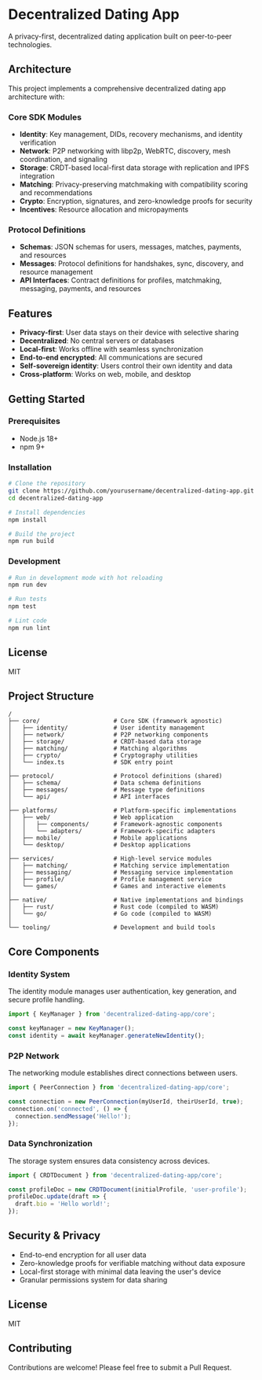 # Decentralized Dating App

A privacy-first, decentralized dating application built on peer-to-peer technologies.

## Architecture

This project implements a comprehensive decentralized dating app architecture with:

### Core SDK Modules

- **Identity**: Key management, DIDs, recovery mechanisms, and identity verification
- **Network**: P2P networking with libp2p, WebRTC, discovery, mesh coordination, and signaling
- **Storage**: CRDT-based local-first data storage with replication and IPFS integration
- **Matching**: Privacy-preserving matchmaking with compatibility scoring and recommendations
- **Crypto**: Encryption, signatures, and zero-knowledge proofs for security
- **Incentives**: Resource allocation and micropayments

### Protocol Definitions

- **Schemas**: JSON schemas for users, messages, matches, payments, and resources
- **Messages**: Protocol definitions for handshakes, sync, discovery, and resource management
- **API Interfaces**: Contract definitions for profiles, matchmaking, messaging, payments, and resources

## Features

- **Privacy-first**: User data stays on their device with selective sharing
- **Decentralized**: No central servers or databases
- **Local-first**: Works offline with seamless synchronization
- **End-to-end encrypted**: All communications are secured
- **Self-sovereign identity**: Users control their own identity and data
- **Cross-platform**: Works on web, mobile, and desktop

## Getting Started

### Prerequisites

- Node.js 18+
- npm 9+

### Installation

```bash
# Clone the repository
git clone https://github.com/yourusername/decentralized-dating-app.git
cd decentralized-dating-app

# Install dependencies
npm install

# Build the project
npm run build
```

### Development

```bash
# Run in development mode with hot reloading
npm run dev

# Run tests
npm test

# Lint code
npm run lint
```

## License

MIT

## Project Structure

```
/
├── core/                     # Core SDK (framework agnostic)
│   ├── identity/             # User identity management
│   ├── network/              # P2P networking components
│   ├── storage/              # CRDT-based data storage
│   ├── matching/             # Matching algorithms
│   ├── crypto/               # Cryptography utilities
│   └── index.ts              # SDK entry point
│
├── protocol/                 # Protocol definitions (shared)
│   ├── schema/               # Data schema definitions
│   ├── messages/             # Message type definitions
│   └── api/                  # API interfaces
│
├── platforms/                # Platform-specific implementations
│   ├── web/                  # Web application
│   │   ├── components/       # Framework-agnostic components
│   │   └── adapters/         # Framework-specific adapters
│   ├── mobile/               # Mobile applications
│   └── desktop/              # Desktop applications
│
├── services/                 # High-level service modules
│   ├── matching/             # Matching service implementation
│   ├── messaging/            # Messaging service implementation
│   ├── profile/              # Profile management service
│   └── games/                # Games and interactive elements
│
├── native/                   # Native implementations and bindings
│   ├── rust/                 # Rust code (compiled to WASM)
│   └── go/                   # Go code (compiled to WASM)
│
└── tooling/                  # Development and build tools
```

## Core Components

### Identity System

The identity module manages user authentication, key generation, and secure profile handling.

```typescript
import { KeyManager } from 'decentralized-dating-app/core';

const keyManager = new KeyManager();
const identity = await keyManager.generateNewIdentity();
```

### P2P Network

The networking module establishes direct connections between users.

```typescript
import { PeerConnection } from 'decentralized-dating-app/core';

const connection = new PeerConnection(myUserId, theirUserId, true);
connection.on('connected', () => {
  connection.sendMessage('Hello!');
});
```

### Data Synchronization

The storage system ensures data consistency across devices.

```typescript
import { CRDTDocument } from 'decentralized-dating-app/core';

const profileDoc = new CRDTDocument(initialProfile, 'user-profile');
profileDoc.update(draft => {
  draft.bio = 'Hello world!';
});
```

## Security & Privacy

- End-to-end encryption for all user data
- Zero-knowledge proofs for verifiable matching without data exposure
- Local-first storage with minimal data leaving the user's device
- Granular permissions system for data sharing

## License

MIT

## Contributing

Contributions are welcome! Please feel free to submit a Pull Request.